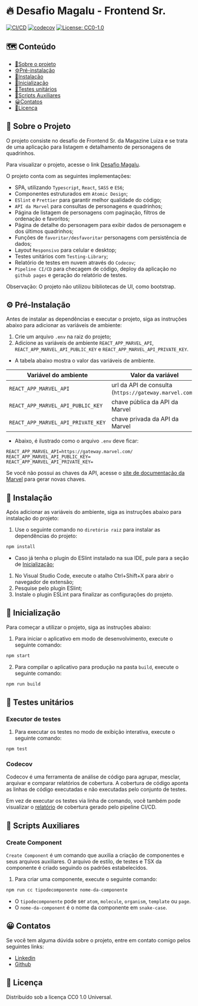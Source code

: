 # 🔥 Desafio Magalu - Frontend Sr.

[![CI/CD](https://github.com/isaaclopinho/desafio-magalu/actions/workflows/node.js.yml/badge.svg)](https://github.com/isaaclopinho/desafio-magalu/actions/workflows/node.js.yml)
[![codecov](https://codecov.io/gh/isaaclopinho/desafio-magalu/branch/master/graph/badge.svg)](https://codecov.io/gh/isaaclopinho/desafio-magalu)
[![License: CC0-1.0](https://img.shields.io/github/license/isaaclopinho/desafio-magalu?logoColor=cc0)](./license.md)

## 🗺️ Conteúdo
  - [📙Sobre o projeto](#-sobre-o-projeto)
  - [⚙️Pré-instalação](#%EF%B8%8F-pré-instalação)
  - [🔧Instalação](#-instalação)
  - [🚀Inicialização](#-inicialização)
  - [📝Testes unitários](#-testes-unitários)
  - [📌Scripts Auxiliares](#-scripts-auxiliares)
  - [😀Contatos](#-contatos)
  - [🎊Licença](#-licença)

## 📙 Sobre o Projeto

O projeto consiste no desafio de Frontend Sr. da Magazine Luiza e se trata de uma aplicação para listagem e detalhamento de personagens de quadrinhos.

Para visualizar o projeto, acesse o link [Desafio Magalu](https://isaaclopinho.github.io/desafio-magalu/).

O projeto conta com as seguintes implementações:
- SPA, utilizando `Typescript`, `React`, `SASS` e `ES6`;
- Componentes estruturados em `Atomic Design`;
- `ESlint` e `Prettier` para garantir melhor qualidade do código;
- `API da Marvel` para consultas de personagens e quadrinhos;
- Página de listagem de personagens com paginação, filtros de ordenação e favoritos;
- Página de detalhe do personagem para exibir dados de personagem e dos últimos quadrinhos;
- Funções de `favoritar/desfavoritar` personagens com persistência de dados;
- Layout `Responsivo` para celular e desktop;
- Testes unitários com `Testing-Library`;
- Relatório de testes em nuvem através do `Codecov`;
- `Pipeline CI/CD` para checagem de código, deploy da aplicação no `github pages` e geração do relatório de testes.

Observação: O projeto não utilizou bibliotecas de UI, como bootstrap.

## ⚙️ Pré-Instalação

Antes de instalar as dependências e executar o projeto, siga as instruções abaixo para adicionar as variáveis de ambiente:

1. Crie um arquivo `.env` na raiz do projeto;
1. Adicione as variáveis de ambiente `REACT_APP_MARVEL_API`, `REACT_APP_MARVEL_API_PUBLIC_KEY` e `REACT_APP_MARVEL_API_PRIVATE_KEY`.
  - A tabela abaixo mostra o valor das variáveis de ambiente.

  |Variável do ambiente|Valor da variável|
  |-|-|
  |`REACT_APP_MARVEL_API`|url da API de consulta (`https://gateway.marvel.com/`)|
  |`REACT_APP_MARVEL_API_PUBLIC_KEY`|chave pública da API da Marvel|
  |`REACT_APP_MARVEL_API_PRIVATE_KEY`|chave privada da API da Marvel|

  - Abaixo, é ilustrado como o arquivo `.env` deve ficar:

```dosini
REACT_APP_MARVEL_API=https://gateway.marvel.com/
REACT_APP_MARVEL_API_PUBLIC_KEY=
REACT_APP_MARVEL_API_PRIVATE_KEY=
```

Se você não possui as chaves da API, acesse o [site de documentação da Marvel](https://developer.marvel.com/account) para gerar novas chaves.

## 🔧 Instalação

Após adicionar as variáveis do ambiente, siga as instruções abaixo para instalação do projeto:

1. Use o seguinte comando no `diretório raiz` para instalar as dependências do projeto:

  ```sh
  npm install
  ```
  - Caso já tenha o plugin do ESlint instalado na sua IDE, pule para a seção de [Inicialização](#-inicialização);

1. No Visual Studio Code, execute o atalho Ctrl+Shift+X para abrir o navegador de extensão;
1. Pesquise pelo plugin ESlint;
1. Instale o plugin ESLint para finalizar as configurações do projeto.

## 🚀 Inicialização

Para começar a utilizar o projeto, siga as instruções abaixo:

1. Para iniciar o aplicativo em modo de desenvolvimento, execute o seguinte comando:

  ```sh
  npm start
  ```

2. Para compilar o aplicativo para produção na pasta `build`, execute o seguinte comando:

  ```sh
  npm run build
  ```

## 📝 Testes unitários

### Executor de testes

1. Para executar os testes no modo de exibição interativa, execute o seguinte comando:

  ```sh
  npm test
  ```

### Codecov

Codecov é uma ferramenta de análise de código para agrupar, mesclar, arquivar e comparar relatórios de cobertura. A cobertura de código aponta as linhas de código executadas e não executadas pelo conjunto de testes.

Em vez de executar os testes via linha de comando, você também pode visualizar o [relatório](https://codecov.io/gh/isaaclopinho/desafio-magalu) de cobertura gerado pelo pipeline CI/CD.

## 📌 Scripts Auxiliares

### Create Component

`Create Component` é um comando que auxilia a criação de componentes e seus arquivos auxiliares. O arquivo de estilo, de testes e TSX da componente é criado seguindo os padrões estabelecidos.

1. Para criar uma componente, execute o seguinte comando:

  ```sh
  npm run cc tipodecomponente nome-da-componente
  ```
- O `tipodecomponente` pode ser `atom`, `molecule`, `organism`, `template` ou `page`.
- O `nome-da-component` é o nome da componente em `snake-case`.

## 😀 Contatos

Se você tem alguma dúvida sobre o projeto, entre em contato comigo pelos seguintes links:

- [Linkedin](https://www.linkedin.com/in/isaaclopinho/)
- [Github](https://github.com/isaaclopinho)

## 🎊 Licença

Distribuído sob a licença CC0 1.0 Universal.
